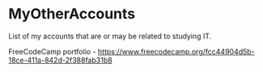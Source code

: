 # MyOtherAccounts
List of my accounts that are or may be related to studying IT.

FreeCodeCamp portfolio -
https://www.freecodecamp.org/fcc44904d5b-18ce-411a-842d-2f388fab31b8
